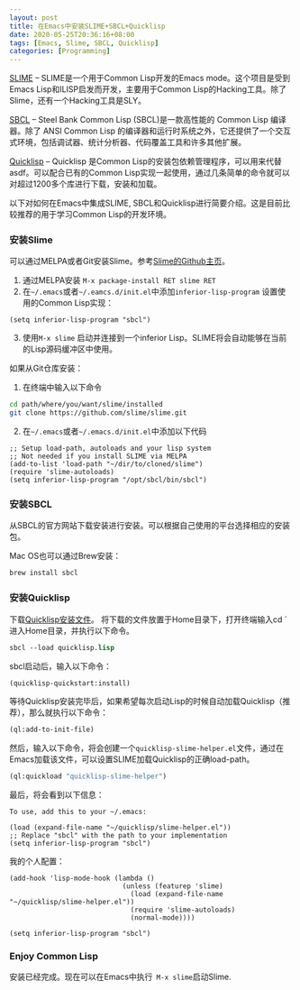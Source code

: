 ```yaml
---
layout: post
title: 在Emacs中安装SLIME+SBCL+Quicklisp
date: 2020-05-25T20:36:16+08:00
tags: [Emacs, Slime, SBCL, Quicklisp]
categories: [Programming]
---
```

[SLIME](https://common-lisp.net/project/slime/) – SLIME是一个用于Common Lisp开发的Emacs mode。这个项目是受到Emacs Lisp和ILISP启发而开发，主要用于Common Lisp的Hacking工具。除了Slime，还有一个Hacking工具是SLY。

[SBCL](http://www.sbcl.org/) – Steel Bank Common Lisp (SBCL)是一款高性能的 Common Lisp 编译器。除了 ANSI Common Lisp 的编译器和运行时系统之外，它还提供了一个交互式环境，包括调试器、统计分析器、代码覆盖工具和许多其他扩展。

[Quicklisp](https://www.quicklisp.org/beta/) – Quicklisp 是Common Lisp的安装包依赖管理程序，可以用来代替asdf。可以配合已有的Common Lisp实现一起使用，通过几条简单的命令就可以对超过1200多个库进行下载，安装和加载。

以下对如何在Emacs中集成SLIME, SBCL和Quicklisp进行简要介绍。这是目前比较推荐的用于学习Common Lisp的开发环境。
### 安装Slime
可以通过MELPA或者Git安装Slime。参考[Slime的Github主页](https://github.com/slime/slime)。

1. 通过MELPA安装 `M-x package-install RET slime RET`
2. 在`~/.emacs`或者`~/.eamcs.d/init.el`中添加`inferior-lisp-program` 设置使用的Common Lisp实现：
``` emacs-lisp
(setq inferior-lisp-program "sbcl")
```
3. 使用`M-x slime` 启动并连接到一个inferior Lisp。SLIME将会自动能够在当前的Lisp源码缓冲区中使用。

如果从Git仓库安装：
1. 在终端中输入以下命令
```bash
cd path/where/you/want/slime/installed
git clone https://github.com/slime/slime.git
```
2. 在`~/.emacs`或者`~/.emacs.d/init.el`中添加以下代码
```emacs-lisp
;; Setup load-path, autoloads and your lisp system
;; Not needed if you install SLIME via MELPA
(add-to-list 'load-path "~/dir/to/cloned/slime")
(require 'slime-autoloads)
(setq inferior-lisp-program "/opt/sbcl/bin/sbcl")
```
### 安装SBCL
从SBCL的官方网站下载安装进行安装。可以根据自己使用的平台选择相应的安装包。

Mac OS也可以通过Brew安装：
``` bash
brew install sbcl
```
### 安装Quicklisp
下载[Quicklisp安装文件](https://beta.quicklisp.org/quicklisp.lisp)。
将下载的文件放置于Home目录下，打开终端输入cd ` 进入Home目录，并执行以下命令。

```lisp
sbcl --load quicklisp.lisp
```

sbcl启动后，输入以下命令：
```lisp
(quicklisp-quickstart:install)
```
等待Quicklisp安装完毕后，如果希望每次启动Lisp的时候自动加载Quicklisp（推荐），那么就执行以下命令：
```lisp
(ql:add-to-init-file)
```
然后，输入以下命令，将会创建一个`quicklisp-slime-helper.el`文件，通过在Emacs加载该文件，可以设置SLIME加载Quicklisp的正确load-path。
```lisp
(ql:quickload "quicklisp-slime-helper")
```
最后，将会看到以下信息：
```emacs-lisp
To use, add this to your ~/.emacs:

(load (expand-file-name "~/quicklisp/slime-helper.el"))
;; Replace "sbcl" with the path to your implementation
(setq inferior-lisp-program "sbcl")
```

我的个人配置：
```emacs-lisp
(add-hook 'lisp-mode-hook (lambda ()
                            (unless (featurep 'slime)
                              (load (expand-file-name "~/quicklisp/slime-helper.el"))
                              (require 'slime-autoloads)
                              (normal-mode))))

(setq inferior-lisp-program "sbcl")
```
### Enjoy Common Lisp

安装已经完成。现在可以在Emacs中执行` M-x slime`启动Slime.
